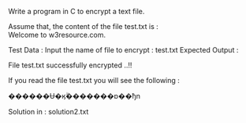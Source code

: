  Write a program in C to encrypt a text file. 

 Assume that, the content of the file test.txt is  :                                                                       
Welcome to w3resource.com. 

Test Data :
Input the name of file to encrypt : test.txt
Expected Output :

File test.txt successfully encrypted ..!!

If you read the file test.txt you will see the following :

������Ʉ�ӄۗ�������ɒ��ђn


Solution in : solution2.txt
